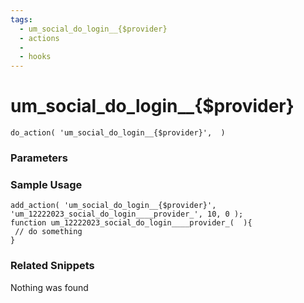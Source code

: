 ```yaml
---
tags: 
  - um_social_do_login__{$provider}
  - actions
  - 
  - hooks
---
```

# um\_social\_do\_login\_\_{$provider}

``` php:no-line-numbers
do_action( 'um_social_do_login__{$provider}',  )
```
<div class='hook-sep'></div>

### Parameters

<div class='hook-sep'></div>



### Sample Usage

``` php:no-line-numbers
add_action( 'um_social_do_login__{$provider}', 'um_12222023_social_do_login____provider_', 10, 0 );
function um_12222023_social_do_login____provider_(  ){
 // do something
}
```
<div class='hook-sep'></div>



### Related Snippets

Nothing was found

